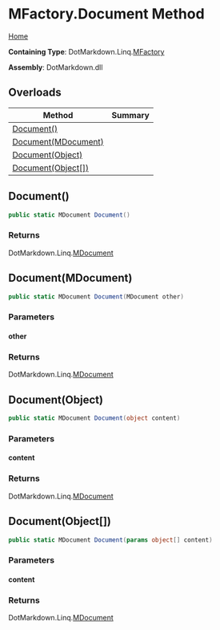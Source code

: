 <a name="_top"></a>

# MFactory\.Document Method

[Home](../../../../README.md#_top)

**Containing Type**: DotMarkdown\.Linq\.[MFactory](../README.md#_top)

**Assembly**: DotMarkdown\.dll

## Overloads

| Method | Summary |
| ------ | ------- |
| [Document()](#DotMarkdown_Linq_MFactory_Document) | |
| [Document(MDocument)](#DotMarkdown_Linq_MFactory_Document_DotMarkdown_Linq_MDocument_) | |
| [Document(Object)](#DotMarkdown_Linq_MFactory_Document_System_Object_) | |
| [Document(Object\[\])](#DotMarkdown_Linq_MFactory_Document_System_Object___) | |

## Document\(\) <a name="DotMarkdown_Linq_MFactory_Document"></a>

```csharp
public static MDocument Document()
```

### Returns

DotMarkdown\.Linq\.[MDocument](../../MDocument/README.md#_top)

## Document\(MDocument\) <a name="DotMarkdown_Linq_MFactory_Document_DotMarkdown_Linq_MDocument_"></a>

```csharp
public static MDocument Document(MDocument other)
```

### Parameters

#### other

### Returns

DotMarkdown\.Linq\.[MDocument](../../MDocument/README.md#_top)

## Document\(Object\) <a name="DotMarkdown_Linq_MFactory_Document_System_Object_"></a>

```csharp
public static MDocument Document(object content)
```

### Parameters

#### content

### Returns

DotMarkdown\.Linq\.[MDocument](../../MDocument/README.md#_top)

## Document\(Object\[\]\) <a name="DotMarkdown_Linq_MFactory_Document_System_Object___"></a>

```csharp
public static MDocument Document(params object[] content)
```

### Parameters

#### content

### Returns

DotMarkdown\.Linq\.[MDocument](../../MDocument/README.md#_top)

